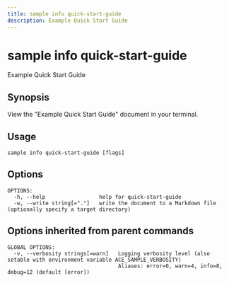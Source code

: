 ```yaml
---
title: sample info quick-start-guide
description: Example Quick Start Guide
---
```


<!--
This documentation is auto generated by a script.
Please do not edit this file directly.
-->

<!-- markdownlint-disable-next-line single-title -->
# sample info quick-start-guide

Example Quick Start Guide

## Synopsis

View the "Example Quick Start Guide" document in your terminal.

## Usage

```plaintext
sample info quick-start-guide [flags]
```

## Options

```plaintext
OPTIONS:
  -h, --help                 help for quick-start-guide
  -w, --write string[="."]   write the document to a Markdown file (optionally specify a target directory)
```

## Options inherited from parent commands

```plaintext
GLOBAL OPTIONS:
  -v, --verbosity strings[=warn]   Logging verbosity level (also setable with environment variable ACE_SAMPLE_VERBOSITY)
                                   Aliases: error=0, warn=4, info=8, debug=12 (default [error])
```
